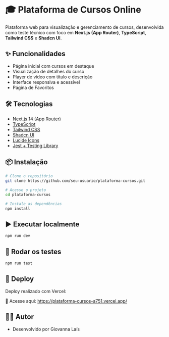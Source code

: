 # 🎓 Plataforma de Cursos Online

Plataforma web para visualização e gerenciamento de cursos, desenvolvida como teste técnico com foco em **Next.js (App Router)**, **TypeScript**, **Tailwind CSS** e **Shadcn UI**.

## ✨ Funcionalidades

- Página inicial com cursos em destaque
- Visualização de detalhes do curso
- Player de vídeo com título e descrição
- Interface responsiva e acessível
- Página de Favoritos

## 🛠️ Tecnologias

- [Next.js 14 (App Router)](https://nextjs.org/docs)
- [TypeScript](https://www.typescriptlang.org/)
- [Tailwind CSS](https://tailwindcss.com/)
- [Shadcn UI](https://ui.shadcn.com/)
- [Lucide Icons](https://lucide.dev/)
- [Jest + Testing Library](https://testing-library.com/docs/react-testing-library/intro/)

## 📦 Instalação

```bash
# Clone o repositório
git clone https://github.com/seu-usuario/plataforma-cursos.git

# Acesse o projeto
cd plataforma-cursos

# Instale as dependências
npm install
```

## ▶️ Executar localmente
```bash 
npm run dev
```

## 🧪 Rodar os testes
```bash 
npm run test
```
## 🚀 Deploy
Deploy realizado com Vercel:

🔗 Acesse aqui: https://plataforma-cursos-a751.vercel.app/

## 🧑‍💻 Autor
- Desenvolvido por Giovanna Laís 

